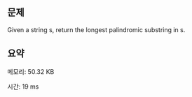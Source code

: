 ## 문제

Given a string s, return the longest palindromic substring in s.

## 요약

메모리: 50.32 KB

시간: 19 ms
